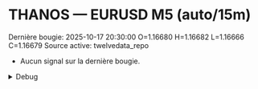 # THANOS — EURUSD M5 (auto/15m)
Dernière bougie: 2025-10-17 20:30:00  O=1.16680  H=1.16682  L=1.16666  C=1.16679
Source active: twelvedata_repo

- Aucun signal sur la dernière bougie.

<details><summary>Debug</summary>

- TD_API_KEY manquant.

</details>